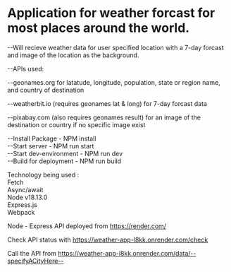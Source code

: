 
# Application for weather forcast for most places around the world.

--Will recieve weather data for user specified location with a 7-day forcast and image of the location as the background. 

--APIs used:

--geonames.org for latatude, longitude, population, state or region name, and country of destination

--weatherbit.io (requires geonames lat & long) for 7-day forcast data

--pixabay.com (also requires geonames result) for an image of the destination or country if no specific image exist


--Install Package - NPM install
\
--Start server - NPM run start
\
--Start dev-environment - NPM run dev
\
--Build for deployment - NPM run build


Technology being used : \
Fetch \
Async/await \
Node v18.13.0 \
Express.js \
Webpack

Node - Express API deployed from https://render.com/

Check API status with https://weather-app-l8kk.onrender.com/check

Call the API from https://weather-app-l8kk.onrender.com/data/--specifyACityHere--

